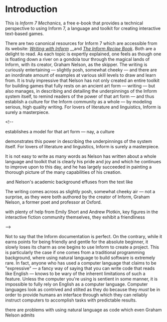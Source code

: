 # Introduction

This is _Inform 7 Mechanics,_ a free e-book that provides a technical perspective to using Inform 7, a language and toolkit for creating interactive text-based games. 

There are two canonical resources for Inform 7 which are accessible from its website: [_Writing with Inform_](http://inform7.com/book/WI_1_1.html) __and [_The Inform Recipe Book_](http://inform7.com/book/RB_1_1.html). Both are a delight to read. As each topic is expertly explained, one feels as though one is floating down a river on a gondola tour through the magical lands of Inform, with its creator, Graham Nelson, as the skipper. The writing is curiously entertaining — slightly posh, somewhat cheeky — and there are an inordinate amount of examples at various skill levels to draw and learn from. It is truly impressive that Nelson has not only created an entire toolkit for building games that fully rests on an ancient art form — writing — but also manages, in describing and detailing the underpinnings of the Inform system itself, to remind readers of the power of that art form — and thus establish a culture for the Inform community as a whole — by modeling serious, high quality writing. For lovers of literature and linguistics, Inform is surely a masterpiece.

&lt;!--

establishes a model for that art form — nay, a culture

demonstrates this power in describing the underpinnings of the system itself. For lovers of literature and linguistics, Inform is surely a masterpiece.

It is not easy to write as many words as Nelson has written about a whole language and toolkit that is clearly his pride and joy and which he continues to improve upon to this day, and he has largely succeeded in painting a thorough picture of the many capabilities of his creation.

  and Nelson's academic background effuses from the text like 



 The writing comes across as slightly posh, somewhat cheeky air — not a surprise, as they were both authored by the creator of Inform, Graham Nelson, a former poet and professor at Oxford. 

with plenty of help from Emily Short and Andrew Plotkin, key figures in the interactive fiction community themselves, they exhibit a friendliness

--&gt;

Not to say that the Inform documentation is perfect. On the contrary, while it earns points for being friendly and gentle for the absolute beginner, it slowly loses its charm as one begins to use Inform to create a project. This is particularly the case if one comes from a traditional programming background, where using natural language to build software is extremely rare. In fact, anyone who has used a computer language that claims to be "expressive" — a fancy way of saying that you can write code that reads like English — knows to be wary of the inherent limitations of such a feature. Unless the computer you're using is sentient in some manner, it is impossible to fully rely on English as a computer language. Computer languages look as contrived and stilted as they do because they _must_ be in order to provide humans an interface through which they can reliably instruct computers to accomplish tasks with predictable results. 

there are problems with using natural language as code which even Graham Nelson admits


